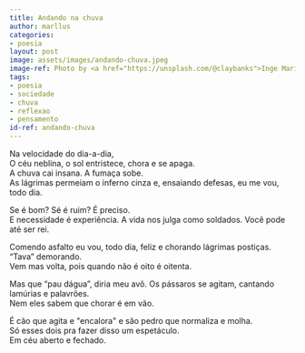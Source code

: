 ```yaml
---
title: Andando na chuva
author: marllus
categories:
- poesia
layout: post
image: assets/images/andando-chuva.jpeg
image-ref: Photo by <a href="https://unsplash.com/@claybanks">Inge Maria</a>
tags:
- poesia
- sociedade
- chuva
- reflexao
- pensamento
id-ref: andando-chuva
---
```


Na velocidade do dia-a-dia,  
O céu neblina, o sol entristece, chora e se apaga.  
A chuva cai insana. A fumaça sobe.  
As lágrimas permeiam o inferno cinza e, ensaiando defesas, eu me vou, todo dia.

Se é bom? Sé é ruim? É preciso.  
E necessidade é experiência. A vida nos julga como soldados. Você pode até ser rei.

Comendo asfalto eu vou, todo dia, feliz e chorando lágrimas postiças.  
“Tava” demorando.  
Vem mas volta, pois quando não é oito é oitenta.

Mas que “pau dágua”, diria meu avô. Os pássaros se agitam, cantando lamúrias e palavrões.  
Nem eles sabem que chorar é em vão.

É cão que agita e "encalora" e são pedro que normaliza e molha.  
Só esses dois pra fazer disso um espetáculo.  
Em céu aberto e fechado.
